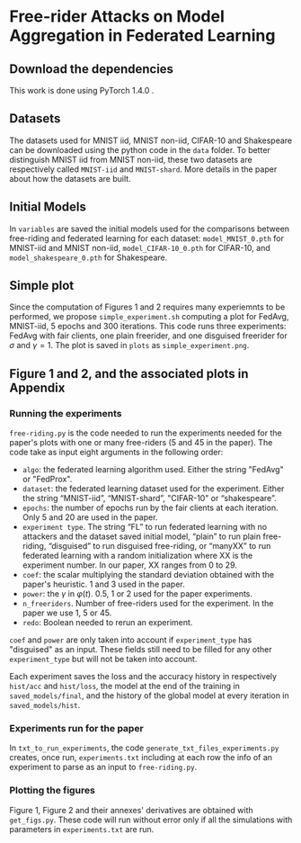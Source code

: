 # Free-rider Attacks on Model Aggregation in Federated Learning

## Download the dependencies
This work is done using PyTorch 1.4.0 .


## Datasets
The datasets used for MNIST iid, MNIST non-iid, CIFAR-10 and Shakespeare can be downloaded using the python code in the `data` folder.
To better distinguish MNIST iid from MNIST non-iid, these two datasets are respectively called `MNIST-iid` and `MNIST-shard`.
More details in the paper about how the datasets are built.


## Initial Models
In `variables` are saved the initial models used for the comparisons between free-riding and federated learning for each dataset:
`model_MNIST_0.pth` for MNIST-iid and MNIST non-iid, `model_CIFAR-10_0.pth` for CIFAR-10, and `model_shakespeare_0.pth` for Shakespeare.


## Simple plot
Since the computation of Figures 1 and 2 requires many experiemnts to be performed, we propose `simple_experiment.sh` computing a plot for FedAvg, MNIST-iid, 5 epochs and 300 iterations. This code runs three experiments: FedAvg with fair clients, one plain freerider, and one disguised freerider for $\sigma$ and $\gamma=1$. 
The plot is saved in `plots` as `simple_experiment.png`.


## Figure 1 and 2, and the associated plots in Appendix

### Running the experiments
`free-riding.py` is the code needed to run the experiments needed for the paper's plots with one or many free-riders (5 and 45 in the paper). The code take as input eight arguments in the following order:
- `algo`: the federated learning algorithm used. Either the string "FedAvg" or "FedProx".
- `dataset`: the federated learning dataset used for the experiment. Either the string “MNIST-iid”, “MNIST-shard”, "CIFAR-10" or “shakespeare”.
- `epochs`: the number of epochs run by the fair clients at each iteration. Only 5 and 20 are used in the paper.
- `experiment type`. The string “FL” to run federated learning with no attackers and the dataset saved initial model, “plain” to run plain free-riding, “disguised” to run disguised free-riding, or “manyXX” to run federated learning with a random initialization where XX is the experiment number. In our paper, XX ranges from 0 to 29.
- `coef`: the scalar multiplying the standard deviation obtained with the paper's heuristic. 1 and 3 used in the paper.
- `power`: the $\gamma$ in $\varphi(t)$. 0.5, 1 or 2 used for the paper experiments.
- `n_freeriders`. Number of free-riders used for the experiment. In the paper we use 1, 5 or 45. 
- `redo`: Boolean needed to rerun an experiment.

`coef` and `power` are only taken into account if `experiment_type` has "disguised" as an input. These fields still need to be filled for any other `experiment_type` but will not be taken into account.

Each experiment saves the loss and the accuracy history in respectively `hist/acc` and `hist/loss`, the model at the end of the training in `saved_models/final`, and the history of the global model at every iteration in `saved_models/hist`.

### Experiments run for the paper

In `txt_to_run_experiments`, the code `generate_txt_files_experiments.py` creates, once run, `experiments.txt` including at each row the info of an experiment to parse as an input to `free-riding.py`.

### Plotting the figures
Figure 1, Figure 2 and their annexes' derivatives are obtained with `get_figs.py`. These code will run without error only if all the simulations with parameters in `experiments.txt` are run.
